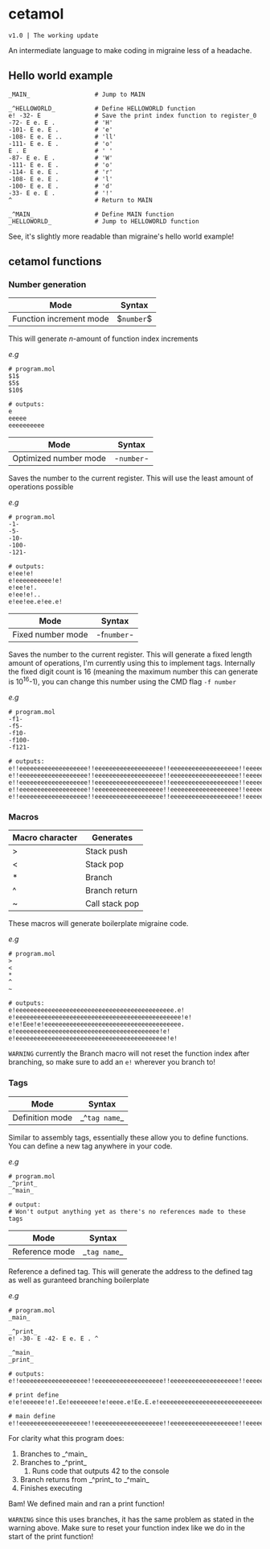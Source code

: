 # cetamol
`v1.0 | The working update`

An intermediate language to make coding in migraine less of a headache.

## Hello world example
```
_MAIN_                  # Jump to MAIN

_^HELLOWORLD_           # Define HELLOWORLD function
e! -32- E				# Save the print index function to register_0
-72- E e. E .			# 'H'
-101- E e. E .			# 'e'
-108- E e. E ..			# 'll'
-111- E e. E .			# 'o'
E . E					# ' '
-87- E e. E .			# 'W'
-111- E e. E .			# 'o'
-114- E e. E .			# 'r'
-108- E e. E .			# 'l'
-100- E e. E .			# 'd'
-33- E e. E .			# '!'
^                       # Return to MAIN

_^MAIN_                 # Define MAIN function
_HELLOWORLD_            # Jump to HELLOWORLD function
```
See, it's slightly more readable than migraine's hello world example!

## cetamol functions
### Number generation
| Mode | Syntax |
| -- | -- |
| Function increment mode | \$`number`\$ |

This will generate *n*-amount of function index increments

*e.g*
```
# program.mol
$1$
$5$
$10$

# outputs:
e
eeeee
eeeeeeeeee
```

| Mode | Syntax |
| -- | -- |
| Optimized number mode | -`number`- |

Saves the number to the current register. This will use the least amount of operations possible

*e.g*
```
# program.mol
-1-
-5-
-10-
-100-
-121-

# outputs:
e!ee!e!
e!eeeeeeeeee!e!
e!ee!e!.
e!ee!e!..
e!ee!ee.e!ee.e!
```

| Mode | Syntax |
| -- | -- |
| Fixed number mode | -f`number`- |

Saves the number to the current register. This will generate a fixed length amount of operations, I'm currently using this to implement tags. Internally the fixed digit count is 16 (meaning the maximum number this can generate is 10<sup>16</sup>-1), you can change this number using the CMD flag `-f number`

*e.g*
```
# program.mol
-f1-
-f5-
-f10-
-f100-
-f121-

# outputs:
e!!eeeeeeeeeeeeeeeeeee!!eeeeeeeeeeeeeeeeeee!!eeeeeeeeeeeeeeeeeee!!eeeeeeeeeeeeeeeeeee!!eeeeeeeeeeeeeeeeeee!!eeeeeeeeeeeeeeeeeee!!eeeeeeeeeeeeeeeeeee!!eeeeeeeeeeeeeeeeeee!!eeeeeeeeeeeeeeeeeee!!eeeeeeeeeeeeeeeeeee!!eeeeeeeeeeeeeeeeeee!!eeeeeeeeeeeeeeeeeee!!eeeeeeeeeeeeeeeeeee!!eeeeeeeeeeeeeeeeeee!!eeeeeeeeeeeeeeeeeee!ee.eeeeeeeeeeeeeeee
e!!eeeeeeeeeeeeeeeeeee!!eeeeeeeeeeeeeeeeeee!!eeeeeeeeeeeeeeeeeee!!eeeeeeeeeeeeeeeeeee!!eeeeeeeeeeeeeeeeeee!!eeeeeeeeeeeeeeeeeee!!eeeeeeeeeeeeeeeeeee!!eeeeeeeeeeeeeeeeeee!!eeeeeeeeeeeeeeeeeee!!eeeeeeeeeeeeeeeeeee!!eeeeeeeeeeeeeeeeeee!!eeeeeeeeeeeeeeeeeee!!eeeeeeeeeeeeeeeeeee!!eeeeeeeeeeeeeeeeeee!!eeeeeeeeeeeeeeeeeee!eeeeeeeeee.eeeeeeee
e!!eeeeeeeeeeeeeeeeeee!!eeeeeeeeeeeeeeeeeee!!eeeeeeeeeeeeeeeeeee!!eeeeeeeeeeeeeeeeeee!!eeeeeeeeeeeeeeeeeee!!eeeeeeeeeeeeeeeeeee!!eeeeeeeeeeeeeeeeeee!!eeeeeeeeeeeeeeeeeee!!eeeeeeeeeeeeeeeeeee!!eeeeeeeeeeeeeeeeeee!!eeeeeeeeeeeeeeeeeee!!eeeeeeeeeeeeeeeeeee!!eeeeeeeeeeeeeeeeeee!!eeeeeeeeeeeeeeeeeee!ee.eeeeeeeeeeeeeeeee!.eeeeeeeeeeeeeeeeee
e!!eeeeeeeeeeeeeeeeeee!!eeeeeeeeeeeeeeeeeee!!eeeeeeeeeeeeeeeeeee!!eeeeeeeeeeeeeeeeeee!!eeeeeeeeeeeeeeeeeee!!eeeeeeeeeeeeeeeeeee!!eeeeeeeeeeeeeeeeeee!!eeeeeeeeeeeeeeeeeee!!eeeeeeeeeeeeeeeeeee!!eeeeeeeeeeeeeeeeeee!!eeeeeeeeeeeeeeeeeee!!eeeeeeeeeeeeeeeeeee!!eeeeeeeeeeeeeeeeeee!ee.eeeeeeeeeeeeeeeee!.eeeeeeeeeeeeeeeeeee!.eeeeeeeeeeeeeeeeee
e!!eeeeeeeeeeeeeeeeeee!!eeeeeeeeeeeeeeeeeee!!eeeeeeeeeeeeeeeeeee!!eeeeeeeeeeeeeeeeeee!!eeeeeeeeeeeeeeeeeee!!eeeeeeeeeeeeeeeeeee!!eeeeeeeeeeeeeeeeeee!!eeeeeeeeeeeeeeeeeee!!eeeeeeeeeeeeeeeeeee!!eeeeeeeeeeeeeeeeeee!!eeeeeeeeeeeeeeeeeee!!eeeeeeeeeeeeeeeeeee!!eeeeeeeeeeeeeeeeeee!ee.eeeeeeeeeeeeeeeee!eeee.eeeeeeeeeeeeeee!ee.eeeeeeeeeeeeeeee

```

### Macros
| Macro character | Generates |
| -- | -- |
| > | Stack push |
| < | Stack pop |
| * | Branch |
| ^ | Branch return |
| ~ | Call stack pop |

These macros will generate boilerplate migraine code.

*e.g*
```
# program.mol
>
<
*
^
~

# outputs:
e!eeeeeeeeeeeeeeeeeeeeeeeeeeeeeeeeeeeeeeeeeeee.e!
e!eeeeeeeeeeeeeeeeeeeeeeeeeeeeeeeeeeeeeeeeeeeeee!e!
e!e!Eee!e!eeeeeeeeeeeeeeeeeeeeeeeeeeeeeeeeeeeeee.
e!eeeeeeeeeeeeeeeeeeeeeeeeeeeeeeeeeeeeeeee!e!
e!eeeeeeeeeeeeeeeeeeeeeeeeeeeeeeeeeeeeeeeeee!e!
```

`WARNING` currently the Branch macro will not reset the function index after branching, so make sure to add an `e!` wherever you branch to!

### Tags
| Mode | Syntax |
| --- | --- |
| Definition mode | \_^`tag name`\_ |

Similar to assembly tags, essentially these allow you to define functions. You can define a new tag anywhere in your code.

*e.g*
```
# program.mol
_^print_
_^main_

# output:
# Won't output anything yet as there's no references made to these tags
```

| Mode | Syntax |
| --- | --- |
| Reference mode | \_`tag name`\_ |

Reference a defined tag. This will generate the address to the defined tag as well as guranteed branching boilerplate

*e.g*
```
# program.mol
_main_

_^print_
e! -30- E -42- E e. E . ^

_^main_
_print_

# outputs:
e!!eeeeeeeeeeeeeeeeeee!!eeeeeeeeeeeeeeeeeee!!eeeeeeeeeeeeeeeeeee!!eeeeeeeeeeeeeeeeeee!!eeeeeeeeeeeeeeeeeee!!eeeeeeeeeeeeeeeeeee!!eeeeeeeeeeeeeeeeeee!!eeeeeeeeeeeeeeeeeee!!eeeeeeeeeeeeeeeeeee!!eeeeeeeeeeeeeeeeeee!!eeeeeeeeeeeeeeeeeee!!eeeeeeeeeeeeeeeeeee!!eeeeeeeeeeeeeeeeeee!eeeeeeee.eeeeeeeeeee!eeeeeeeeeeee.eeeeeee!eeeeeeeeeeeeeeeeee.e!Eee!e!eeeeeeeeeeeeeeeeeeeeeeeeeeeeeeeeeeeeee.

# print define
e!e!eeeeee!e!.Ee!eeeeeeee!e!eeee.e!Ee.E.e!eeeeeeeeeeeeeeeeeeeeeeeeeeeeeeeeeeeeeeee!e!

# main define
e!!eeeeeeeeeeeeeeeeeee!!eeeeeeeeeeeeeeeeeee!!eeeeeeeeeeeeeeeeeee!!eeeeeeeeeeeeeeeeeee!!eeeeeeeeeeeeeeeeeee!!eeeeeeeeeeeeeeeeeee!!eeeeeeeeeeeeeeeeeee!!eeeeeeeeeeeeeeeeeee!!eeeeeeeeeeeeeeeeeee!!eeeeeeeeeeeeeeeeeee!!eeeeeeeeeeeeeeeeeee!!eeeeeeeeeeeeeeeeeee!!eeeeeeeeeeeeeeeeeee!eeeeee.eeeeeeeeeeeee!eeeeeeeeeeeeeeee.eee!eeeeeeee.eeeeeeeeeee!Eee!e!eeeeeeeeeeeeeeeeeeeeeeeeeeeeeeeeeeeeee.
```
For clarity what this program does:

1. Branches to \_^main\_
1. Branches to \_^print\_
    1. Runs code that outputs 42 to the console
1. Branch returns from \_^print\_ to \_^main\_
1. Finishes executing

Bam! We defined main and ran a print function!

`WARNING` since this uses branches, it has the same problem as stated in the warning above. Make sure to reset your function index like we do in the start of the print function!

